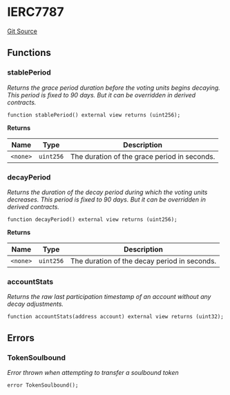 # IERC7787
[Git Source](https://github.com/w3b3d3v/valocracy-contracts/blob/6795bd08475b218679f757729c7ba8112cd3b440/src/interfaces/IERC7787.sol)


## Functions
### stablePeriod

*Returns the grace period duration before the voting units begins decaying. This period is
fixed to 90 days. But it can be overridden in derived contracts.*


```solidity
function stablePeriod() external view returns (uint256);
```
**Returns**

|Name|Type|Description|
|----|----|-----------|
|`<none>`|`uint256`|The duration of the grace period in seconds.|


### decayPeriod

*Returns the duration of the decay period during which the voting units decreases. This
period is fixed to 90 days. But it can be overridden in derived contracts.*


```solidity
function decayPeriod() external view returns (uint256);
```
**Returns**

|Name|Type|Description|
|----|----|-----------|
|`<none>`|`uint256`|The duration of the decay period in seconds.|


### accountStats

*Returns the raw last participation timestamp of an account without any decay adjustments.*


```solidity
function accountStats(address account) external view returns (uint32);
```

## Errors
### TokenSoulbound
*Error thrown when attempting to transfer a soulbound token*


```solidity
error TokenSoulbound();
```

